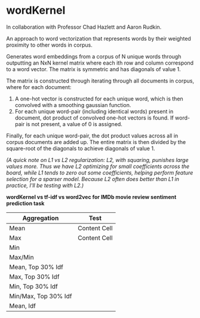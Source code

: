 # wordKernel

In collaboration with Professor Chad Hazlett and Aaron Rudkin.

An approach to word vectorization that represents words by their weighted proximity to other words in corpus.

Generates word embeddings from a corpus of N unique words through outputting an NxN kernel matrix where each ith row and column correspond to a word vector.  The matrix is symmetric and has diagonals of value 1.

The matrix is constructed through iterating through all documents in corpus, where for each document:

1) A one-hot vector is constructed for each unique word, which is then convolved with a smoothing gaussian function.
2) For each unique word-pair (including identical words) present in document, dot product of convolved one-hot vectors is found.  If word-pair is not present, a value of 0 is assigned.

Finally, for each unique word-pair, the dot product values across all in corpus documents are added up.  The entire matrix is then divided by the square-root of the diagonals to achieve diagonals of value 1. 

*(A quick note on L1 vs L2 regularization: L2, with squaring, punishes large values more.  Thus we have L2 optimizing for small coefficients across the board, while L1 tends to zero out some coefficients, helping perform feature selection for a sparser model.  Because L2 often does better than L1 in practice, I'll be testing with L2.)*

**wordKernel vs tf-idf vs word2vec for IMDb movie review sentiment prediction task**

| Aggregation | Test |
| ------------- | ------------- |
| Mean  | Content Cell  |
| Max  | Content Cell  |
| Min | |
| Max/Min | | 
| Mean, Top 30% Idf | | 
| Max, Top 30% Idf | | 
| Min, Top 30% Idf | | 
| Min/Max, Top 30% Idf | | 
| Mean, Idf | | 




